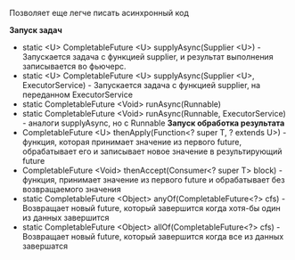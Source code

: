 Позволяет еще легче писать асинхронный код

**Запуск задач**
- static \<U> CompletableFuture \<U> supplyAsync(Supplier \<U>) - Запускается задача с функцией supplier, и результат выполнения записывается во фьючерс.
- static \<U> CompletableFuture \<U> supplyAsync(Supplier \<U>, ExecutorService) - Запускается задача с функцией supplier, на переданном ExecutorService
- static CompletableFuture \<Void> runAsync(Runnable)
- static CompletableFuture \<Void> runAsync(Runnable, ExecutorService) - аналоги supplyAsync, но с Runnable
**Запуск обработка результата**
- CompletableFuture \<U> thenApply(Function\<? super T, ? extends U>) - функция, которая принимает значение из первого future, обрабатывает его и записывает новое значение в результирующий future
- CompletableFuture \<Void> thenAccept(Consumer\<? super T> block) - функция, принимает значение из первого future и обрабатывает без возвращаемого значения
- static CompletableFuture \<Object> anyOf(CompletableFuture\<?> cfs) - Возвращает новый future,  который завершится когда хотя-бы один из данных завершится
- static CompletableFuture \<Object> allOf(CompletableFuture\<?> cfs) - Возвращает новый future,  который завершится когда все из данных завершатся
